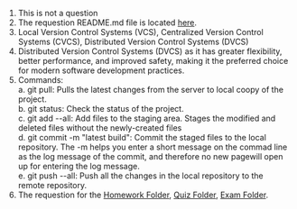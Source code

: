 1. This is not a question  
2. The requestion README.md file is located [here](./../../README.md).
3. Local Version Control Systems (VCS), Centralized Version Control Systems (CVCS), Distributed Version Control Systems (DVCS)
4. Distributed Version Control Systems (DVCS) as it has greater flexibility, better performance, and improved safety, making it the preferred choice for modern software development practices.
5. Commands:    
a. git pull: Pulls the latest changes from the server to local coopy of the project.   
b. git status: Check the status of the project.  
c. git add --all: Add files to the staging area. Stages the modified and deleted files without the newly-created files  
d. git commit -m "latest build": Commit the staged files to the local repository. The -m helps you enter a short message on the commad line as the log message of the commit, and therefore no new pagewill open up for entering the log message.  
e. git push --all: Push all the changes in the local repository to the remote repository.  
6. The requestion for the [Homework Folder](./../../homework), [Quiz Folder](./../../Quiz), [Exam Folder](./../../exam).

